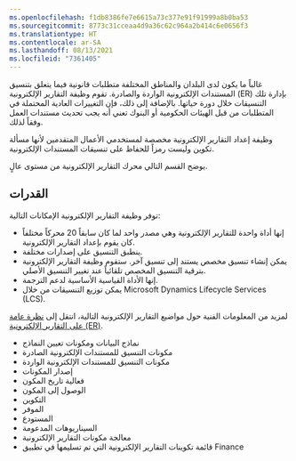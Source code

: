 ```yaml
---
ms.openlocfilehash: f1db8386fe7e6615a73c377e91f91999a8b0ba53
ms.sourcegitcommit: 8773c31cceaa4d9a36c62c964a2b414c6e0656f3
ms.translationtype: HT
ms.contentlocale: ar-SA
ms.lasthandoff: 08/13/2021
ms.locfileid: "7361405"
---
```

غالباً ما يكون لدى البلدان والمناطق المختلفة متطلبات قانونية فيما يتعلق بتنسيق المستندات الإلكترونية الواردة والصادرة. تقوم وظيفة التقارير الإلكترونية (ER) بإدارة تلك التنسيقات خلال دورة حياتها. بالإضافة إلى ذلك، فإن التغييرات العادية المحتملة في المتطلبات من قبل الهيئات الحكومية أو البنوك تعني أنه يجب تحديث مستندات العمل وفقاً لذلك.

وظيفة إعداد التقارير الإلكترونية مخصصة لمستخدمي الأعمال المتقدمين لأنها مسألة تكوين وليست رمزاً للحفاظ على تنسيقات المستندات الإلكترونية.

يوضح القسم التالي محرك التقارير الإلكترونية من مستوى عالٍ.

## <a name="capabilities"></a>القدرات

توفر وظيفة التقارير الإلكترونية الإمكانات التالية:

- إنها أداة واحدة للتقارير الإلكترونية وهي مصدر واحد لما كان سابقاً 20 محركاً مختلفاً كان يقوم بإعداد التقارير الإلكترونية.
- ينطبق التنسيق على إصدارات مختلفة.
- يمكن إنشاء تنسيق مخصص يستند إلى تنسيق آخر. ستقوم وظيفة التقارير الإلكترونية بترقية التنسيق المخصص تلقائياً عند تغيير التنسيق الأصلي.
- إنها الأداة القياسية الأساسية لدعم الترجمة.
- يمكن توزيع التنسيقات من خلال Microsoft Dynamics Lifecycle Services (LCS)‎.

لمزيد من المعلومات الفنية حول مواضيع التقارير الإلكترونية التالية، انتقل إلى [نظرة عامة على التقارير الإلكترونية (ER)](/dynamics365/fin-ops-core/dev-itpro/analytics/general-electronic-reporting?azure-portal=true&toc=/dynamics365/commerce/toc.json).

- نماذج البيانات ومكونات تعيين النماذج
- مكونات التنسيق للمستندات الإلكترونية الصادرة
- مكونات التنسيق للمستندات الإلكترونية الواردة
- إصدار المكونات
- فعالية تاريخ المكون
- الوصول إلى المكون
- التكوين
- الموفر
- المستودع
- السيناريوهات المدعومة
- معالجة مكونات التقارير الإلكترونية
- قائمة تكوينات التقارير الإلكترونية التي تم تسليمها في تطبيق Finance